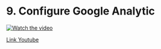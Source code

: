 # 9. Configure Google Analytic

[![Watch the video](https://img.youtube.com/vi/u_ECkoHVlZ8/maxresdefault.jpg)](https://www.youtube.com/watch?v=u_ECkoHVlZ8)

[Link Youtube](https://www.youtube.com/watch?v=u_ECkoHVlZ8)
